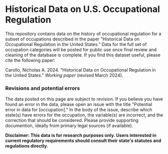 # Historical Data on U.S. Occupational Regulation

This repository contains data on the history of occupational regulation for a subset of occupations described in the paper "Historical Data on Occupational Regulation in the United States." Data for the full set of occupation categories will be posted for public use once final review and cleaning of the database is complete. If you find this dataset useful, please cite the following paper: 

Carollo, Nicholas A. 2024. "Historical Data on Occupational Regulation in the United States." *Working paper* (revised March 2024).  

### Revisions and potential errors

The data posted on this page are subject to revision. If you believe you have found an error in the data, please open an issue with the title "Potential error in data for [occupation]." In the body of the issue, describe which state(s) have errors for the occupation, the variable(s) are incorrect, and the correction that should be considered. Please provide supporting documention, ideally from primary legal sources (if available). 

**Disclaimer: This data is for research purposes only. Users interested in current regulatory requirements should consult their state's statutes and regulations directly.**
